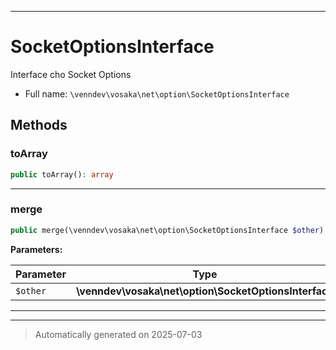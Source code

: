 ***

# SocketOptionsInterface

Interface cho Socket Options



* Full name: `\venndev\vosaka\net\option\SocketOptionsInterface`



## Methods


### toArray



```php
public toArray(): array
```












***

### merge



```php
public merge(\venndev\vosaka\net\option\SocketOptionsInterface $other): self
```








**Parameters:**

| Parameter | Type | Description |
|-----------|------|-------------|
| `$other` | **\venndev\vosaka\net\option\SocketOptionsInterface** |  |





***


***
> Automatically generated on 2025-07-03
